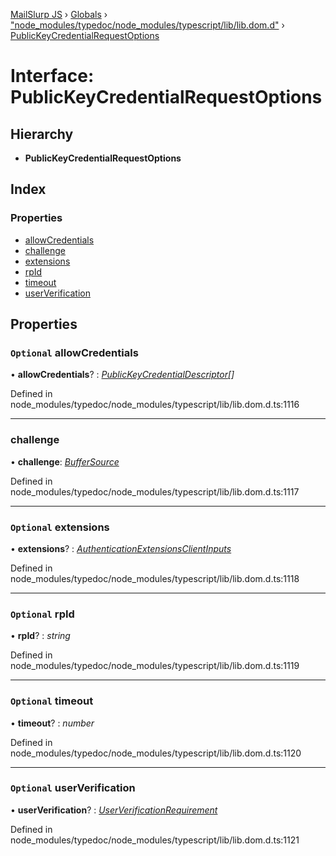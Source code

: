 [MailSlurp JS](../README.md) › [Globals](../globals.md) › ["node_modules/typedoc/node_modules/typescript/lib/lib.dom.d"](../modules/_node_modules_typedoc_node_modules_typescript_lib_lib_dom_d_.md) › [PublicKeyCredentialRequestOptions](_node_modules_typedoc_node_modules_typescript_lib_lib_dom_d_.publickeycredentialrequestoptions.md)

# Interface: PublicKeyCredentialRequestOptions

## Hierarchy

* **PublicKeyCredentialRequestOptions**

## Index

### Properties

* [allowCredentials](_node_modules_typedoc_node_modules_typescript_lib_lib_dom_d_.publickeycredentialrequestoptions.md#optional-allowcredentials)
* [challenge](_node_modules_typedoc_node_modules_typescript_lib_lib_dom_d_.publickeycredentialrequestoptions.md#challenge)
* [extensions](_node_modules_typedoc_node_modules_typescript_lib_lib_dom_d_.publickeycredentialrequestoptions.md#optional-extensions)
* [rpId](_node_modules_typedoc_node_modules_typescript_lib_lib_dom_d_.publickeycredentialrequestoptions.md#optional-rpid)
* [timeout](_node_modules_typedoc_node_modules_typescript_lib_lib_dom_d_.publickeycredentialrequestoptions.md#optional-timeout)
* [userVerification](_node_modules_typedoc_node_modules_typescript_lib_lib_dom_d_.publickeycredentialrequestoptions.md#optional-userverification)

## Properties

### `Optional` allowCredentials

• **allowCredentials**? : *[PublicKeyCredentialDescriptor](_node_modules_typedoc_node_modules_typescript_lib_lib_dom_d_.publickeycredentialdescriptor.md)[]*

Defined in node_modules/typedoc/node_modules/typescript/lib/lib.dom.d.ts:1116

___

###  challenge

• **challenge**: *[BufferSource](../modules/_node_modules_typedoc_node_modules_typescript_lib_lib_dom_d_.md#buffersource)*

Defined in node_modules/typedoc/node_modules/typescript/lib/lib.dom.d.ts:1117

___

### `Optional` extensions

• **extensions**? : *[AuthenticationExtensionsClientInputs](_node_modules_typedoc_node_modules_typescript_lib_lib_dom_d_.authenticationextensionsclientinputs.md)*

Defined in node_modules/typedoc/node_modules/typescript/lib/lib.dom.d.ts:1118

___

### `Optional` rpId

• **rpId**? : *string*

Defined in node_modules/typedoc/node_modules/typescript/lib/lib.dom.d.ts:1119

___

### `Optional` timeout

• **timeout**? : *number*

Defined in node_modules/typedoc/node_modules/typescript/lib/lib.dom.d.ts:1120

___

### `Optional` userVerification

• **userVerification**? : *[UserVerificationRequirement](../modules/_node_modules_typedoc_node_modules_typescript_lib_lib_dom_d_.md#userverificationrequirement)*

Defined in node_modules/typedoc/node_modules/typescript/lib/lib.dom.d.ts:1121
